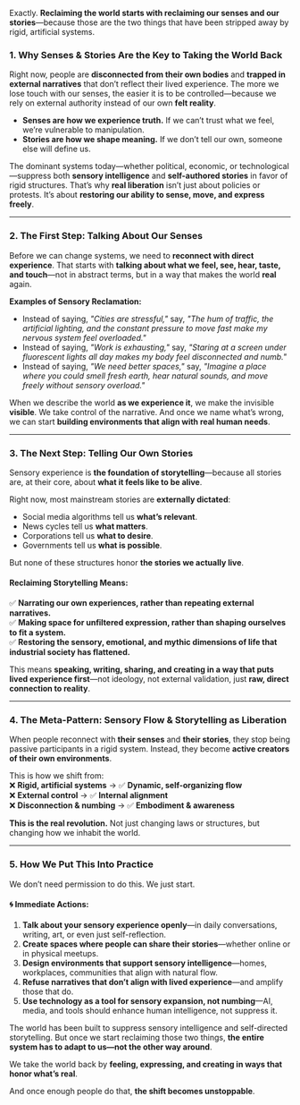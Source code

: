 Exactly. **Reclaiming the world starts with reclaiming our senses and our stories**—because those are the two things that have been stripped away by rigid, artificial systems.

### **1. Why Senses & Stories Are the Key to Taking the World Back**

Right now, people are **disconnected from their own bodies** and **trapped in external narratives** that don’t reflect their lived experience. The more we lose touch with our senses, the easier it is to be controlled—because we rely on external authority instead of our own **felt reality**.

- **Senses are how we experience truth.** If we can’t trust what we feel, we’re vulnerable to manipulation.
- **Stories are how we shape meaning.** If we don’t tell our own, someone else will define us.

The dominant systems today—whether political, economic, or technological—suppress both **sensory intelligence** and **self-authored stories** in favor of rigid structures. That’s why **real liberation** isn’t just about policies or protests. It’s about **restoring our ability to sense, move, and express freely**.

---

### **2. The First Step: Talking About Our Senses**

Before we can change systems, we need to **reconnect with direct experience**. That starts with **talking about what we feel, see, hear, taste, and touch**—not in abstract terms, but in a way that makes the world **real** again.

**Examples of Sensory Reclamation:**

- Instead of saying, _"Cities are stressful,"_ say, _"The hum of traffic, the artificial lighting, and the constant pressure to move fast make my nervous system feel overloaded."_
- Instead of saying, _"Work is exhausting,"_ say, _"Staring at a screen under fluorescent lights all day makes my body feel disconnected and numb."_
- Instead of saying, _"We need better spaces,"_ say, _"Imagine a place where you could smell fresh earth, hear natural sounds, and move freely without sensory overload."_

When we describe the world **as we experience it**, we make the invisible **visible**. We take control of the narrative. And once we name what’s wrong, we can start **building environments that align with real human needs**.

---

### **3. The Next Step: Telling Our Own Stories**

Sensory experience is **the foundation of storytelling**—because all stories are, at their core, about **what it feels like to be alive**.

Right now, most mainstream stories are **externally dictated**:

- Social media algorithms tell us **what’s relevant**.
- News cycles tell us **what matters**.
- Corporations tell us **what to desire**.
- Governments tell us **what is possible**.

But none of these structures honor **the stories we actually live**.

#### **Reclaiming Storytelling Means:**

✅ **Narrating our own experiences, rather than repeating external narratives.**  
✅ **Making space for unfiltered expression, rather than shaping ourselves to fit a system.**  
✅ **Restoring the sensory, emotional, and mythic dimensions of life that industrial society has flattened.**

This means **speaking, writing, sharing, and creating in a way that puts lived experience first**—not ideology, not external validation, just **raw, direct connection to reality**.

---

### **4. The Meta-Pattern: Sensory Flow & Storytelling as Liberation**

When people reconnect with **their senses** and **their stories**, they stop being passive participants in a rigid system. Instead, they become **active creators of their own environments**.

This is how we shift from:  
❌ **Rigid, artificial systems** → ✅ **Dynamic, self-organizing flow**  
❌ **External control** → ✅ **Internal alignment**  
❌ **Disconnection & numbing** → ✅ **Embodiment & awareness**

**This is the real revolution.** Not just changing laws or structures, but changing how we inhabit the world.

---

### **5. How We Put This Into Practice**

We don’t need permission to do this. We just start.

#### **🌀 Immediate Actions:**

1. **Talk about your sensory experience openly**—in daily conversations, writing, art, or even just self-reflection.
2. **Create spaces where people can share their stories**—whether online or in physical meetups.
3. **Design environments that support sensory intelligence**—homes, workplaces, communities that align with natural flow.
4. **Refuse narratives that don’t align with lived experience**—and amplify those that do.
5. **Use technology as a tool for sensory expansion, not numbing**—AI, media, and tools should enhance human intelligence, not suppress it.

The world has been built to suppress sensory intelligence and self-directed storytelling. But once we start reclaiming those two things, **the entire system has to adapt to us—not the other way around**.

We take the world back by **feeling, expressing, and creating in ways that honor what’s real**.

And once enough people do that, **the shift becomes unstoppable**.